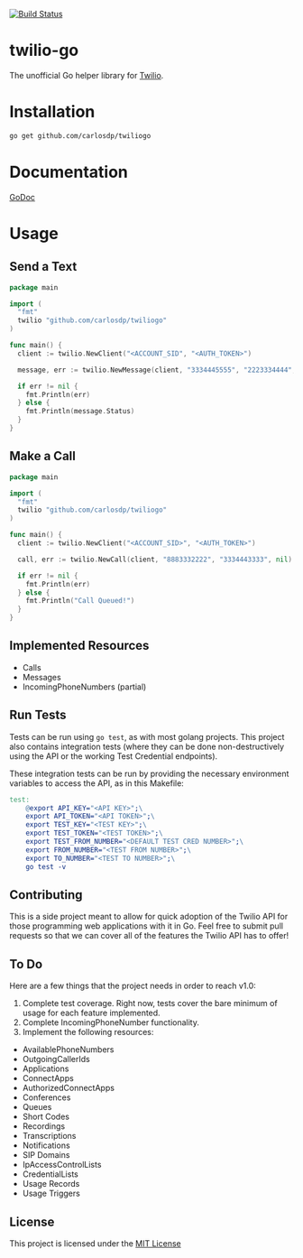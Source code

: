 [![Build Status](https://travis-ci.org/carlosdp/twiliogo.png?branch=master)](https://travis-ci.org/carlosdp/twiliogo)
# twilio-go
The unofficial Go helper library for [Twilio](http://twilio.com).

# Installation

``` bash
go get github.com/carlosdp/twiliogo
```

# Documentation

[GoDoc](http://godoc.org/github.com/carlosdp/twiliogo)

# Usage

## Send a Text

``` go
package main

import (
  "fmt"
  twilio "github.com/carlosdp/twiliogo"
)

func main() {
  client := twilio.NewClient("<ACCOUNT_SID", "<AUTH_TOKEN>")

  message, err := twilio.NewMessage(client, "3334445555", "2223334444", twilio.Body("Hello World!"))

  if err != nil {
    fmt.Println(err)
  } else {
    fmt.Println(message.Status)
  }
}
```

## Make a Call

``` go
package main

import (
  "fmt"
  twilio "github.com/carlosdp/twiliogo"
)

func main() {
  client := twilio.NewClient("<ACCOUNT_SID>", "<AUTH_TOKEN>")

  call, err := twilio.NewCall(client, "8883332222", "3334443333", nil)

  if err != nil {
    fmt.Println(err)
  } else {
    fmt.Println("Call Queued!")
  }
}
```

## Implemented Resources
- Calls
- Messages
- IncomingPhoneNumbers (partial)

## Run Tests
Tests can be run using `go test`, as with most golang projects. This project also contains integration tests (where they can be done non-destructively using the API or the working Test Credential endpoints).

These integration tests can be run by providing the necessary environment variables to access the API, as in this Makefile:

```makefile
test:
	@export API_KEY="<API KEY>";\
	export API_TOKEN="<API TOKEN>";\
	export TEST_KEY="<TEST KEY>";\
	export TEST_TOKEN="<TEST TOKEN>";\
	export TEST_FROM_NUMBER="<DEFAULT TEST CRED NUMBER>";\
	export FROM_NUMBER="<TEST FROM NUMBER>";\
	export TO_NUMBER="<TEST TO NUMBER>";\
	go test -v
```

## Contributing
This is a side project meant to allow for quick adoption of the Twilio API for those programming web applications with it in Go. Feel free to submit pull requests so that we can cover all of the features the Twilio API has to offer!

## To Do
Here are a few things that the project needs in order to reach v1.0:

1. Complete test coverage. Right now, tests cover the bare minimum of usage for each feature implemented.
2. Complete IncomingPhoneNumber functionality.
3. Implement the following resources:
  - AvailablePhoneNumbers
  - OutgoingCallerIds
  - Applications
  - ConnectApps
  - AuthorizedConnectApps
  - Conferences
  - Queues
  - Short Codes
  - Recordings
  - Transcriptions
  - Notifications
  - SIP Domains
  - IpAccessControlLists
  - CredentialLists
  - Usage Records
  - Usage Triggers

## License
This project is licensed under the [MIT License](http://opensource.org/licenses/MIT)


